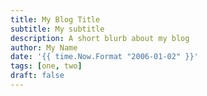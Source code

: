 ```yaml
---
title: My Blog Title
subtitle: My subtitle
description: A short blurb about my blog
author: My Name
date: '{{ time.Now.Format "2006-01-02" }}'
tags: [one, two]
draft: false
---
```

